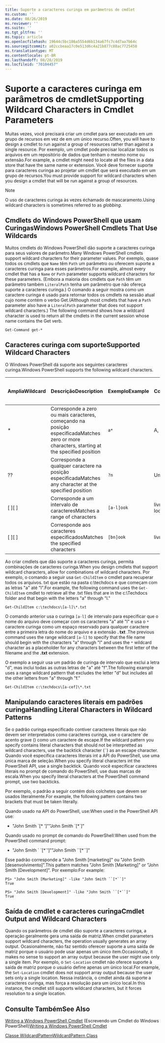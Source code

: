 ```yaml
---
title: Suporte a caracteres curinga em parâmetros de cmdlet
ms.custom: ''
ms.date: 08/26/2019
ms.reviewer: ''
ms.suite: ''
ms.tgt_pltfrm: ''
ms.topic: article
ms.openlocfilehash: 19644c5bc186a5554d6b134a67fc7c4d7aa7b64c
ms.sourcegitcommit: a02ccbeaa17c0e513d6c4a21b877c88ac7725458
ms.translationtype: MT
ms.contentlocale: pt-BR
ms.lasthandoff: 08/28/2019
ms.locfileid: "70104457"
---
```

# <a name="supporting-wildcard-characters-in-cmdlet-parameters"></a><span data-ttu-id="daf7c-102">Suporte a caracteres curinga em parâmetros de cmdlet</span><span class="sxs-lookup"><span data-stu-id="daf7c-102">Supporting Wildcard Characters in Cmdlet Parameters</span></span>

<span data-ttu-id="daf7c-103">Muitas vezes, você precisará criar um cmdlet para ser executado em um grupo de recursos em vez de em um único recurso.</span><span class="sxs-lookup"><span data-stu-id="daf7c-103">Often, you will have to design a cmdlet to run against a group of resources rather than against a single resource.</span></span> <span data-ttu-id="daf7c-104">Por exemplo, um cmdlet pode precisar localizar todos os arquivos em um repositório de dados que tenham o mesmo nome ou extensão.</span><span class="sxs-lookup"><span data-stu-id="daf7c-104">For example, a cmdlet might need to locate all the files in a data store that have the same name or extension.</span></span> <span data-ttu-id="daf7c-105">Você deve fornecer suporte para caracteres curinga ao projetar um cmdlet que será executado em um grupo de recursos.</span><span class="sxs-lookup"><span data-stu-id="daf7c-105">You must provide support for wildcard characters when you design a cmdlet that will be run against a group of resources.</span></span>

> [!NOTE]
> <span data-ttu-id="daf7c-106">O uso de caracteres curinga às vezes échamado de mascaramento.</span><span class="sxs-lookup"><span data-stu-id="daf7c-106">Using wildcard characters is sometimes referred to as *globbing*.</span></span>

## <a name="windows-powershell-cmdlets-that-use-wildcards"></a><span data-ttu-id="daf7c-107">Cmdlets do Windows PowerShell que usam Curingas</span><span class="sxs-lookup"><span data-stu-id="daf7c-107">Windows PowerShell Cmdlets That Use Wildcards</span></span>

 <span data-ttu-id="daf7c-108">Muitos cmdlets do Windows PowerShell dão suporte a caracteres curinga para seus valores de parâmetro.</span><span class="sxs-lookup"><span data-stu-id="daf7c-108">Many Windows PowerShell cmdlets support wildcard characters for their parameter values.</span></span> <span data-ttu-id="daf7c-109">Por exemplo, quase todos os cmdlets que `Name` têm `Path` um parâmetro ou oferecem suporte a caracteres curinga para esses parâmetros.</span><span class="sxs-lookup"><span data-stu-id="daf7c-109">For example, almost every cmdlet that has a `Name` or `Path` parameter supports wildcard characters for these parameters.</span></span> <span data-ttu-id="daf7c-110">(Embora a maioria dos cmdlets que `Path` têm um parâmetro também `LiteralPath` tenha um parâmetro que não ofereça suporte a caracteres curinga.) O comando a seguir mostra como um caractere curinga é usado para retornar todos os cmdlets na sessão atual cujo nome contém o verbo Get.</span><span class="sxs-lookup"><span data-stu-id="daf7c-110">(Although most cmdlets that have a `Path` parameter also have a `LiteralPath` parameter that does not support wildcard characters.) The following command shows how a wildcard character is used to return all the cmdlets in the current session whose name contains the Get verb.</span></span>

 `Get-Command get-*`

## <a name="supported-wildcard-characters"></a><span data-ttu-id="daf7c-111">Caracteres curinga com suporte</span><span class="sxs-lookup"><span data-stu-id="daf7c-111">Supported Wildcard Characters</span></span>

<span data-ttu-id="daf7c-112">O Windows PowerShell dá suporte aos seguintes caracteres curinga.</span><span class="sxs-lookup"><span data-stu-id="daf7c-112">Windows PowerShell supports the following wildcard characters.</span></span>

| <span data-ttu-id="daf7c-113">Amplia</span><span class="sxs-lookup"><span data-stu-id="daf7c-113">Wildcard</span></span> |                             <span data-ttu-id="daf7c-114">Descrição</span><span class="sxs-lookup"><span data-stu-id="daf7c-114">Description</span></span>                             |  <span data-ttu-id="daf7c-115">Exemplo</span><span class="sxs-lookup"><span data-stu-id="daf7c-115">Example</span></span>   |     <span data-ttu-id="daf7c-116">Correspondências</span><span class="sxs-lookup"><span data-stu-id="daf7c-116">Matches</span></span>      | <span data-ttu-id="daf7c-117">Não corresponde a</span><span class="sxs-lookup"><span data-stu-id="daf7c-117">Does not match</span></span> |
| -------- | ------------------------------------------------------------------- | ---------- | ---------------- | -------------- |
| *        | <span data-ttu-id="daf7c-118">Corresponde a zero ou mais caracteres, começando na posição especificada</span><span class="sxs-lookup"><span data-stu-id="daf7c-118">Matches zero or more characters, starting at the specified position</span></span> | `a*`       | <span data-ttu-id="daf7c-119">A, AG, Apple</span><span class="sxs-lookup"><span data-stu-id="daf7c-119">A, ag, Apple</span></span>     |                |
| <span data-ttu-id="daf7c-120">?</span><span class="sxs-lookup"><span data-stu-id="daf7c-120">?</span></span>        | <span data-ttu-id="daf7c-121">Corresponde a qualquer caractere na posição especificada</span><span class="sxs-lookup"><span data-stu-id="daf7c-121">Matches any character at the specified position</span></span>                     | `?n`       | <span data-ttu-id="daf7c-122">Um, em, em</span><span class="sxs-lookup"><span data-stu-id="daf7c-122">An, in, on</span></span>       | <span data-ttu-id="daf7c-123">executa</span><span class="sxs-lookup"><span data-stu-id="daf7c-123">ran</span></span>            |
| <span data-ttu-id="daf7c-124">[ ]</span><span class="sxs-lookup"><span data-stu-id="daf7c-124">[ ]</span></span>      | <span data-ttu-id="daf7c-125">Corresponde a um intervalo de caracteres</span><span class="sxs-lookup"><span data-stu-id="daf7c-125">Matches a range of characters</span></span>                                       | `[a-l]ook` | <span data-ttu-id="daf7c-126">livro, Cook, look</span><span class="sxs-lookup"><span data-stu-id="daf7c-126">book, cook, look</span></span> | <span data-ttu-id="daf7c-127">Nook, levou</span><span class="sxs-lookup"><span data-stu-id="daf7c-127">nook, took</span></span>     |
| <span data-ttu-id="daf7c-128">[ ]</span><span class="sxs-lookup"><span data-stu-id="daf7c-128">[ ]</span></span>      | <span data-ttu-id="daf7c-129">Corresponde aos caracteres especificados</span><span class="sxs-lookup"><span data-stu-id="daf7c-129">Matches the specified characters</span></span>                                    | `[bn]ook`  | <span data-ttu-id="daf7c-130">livro, Nook</span><span class="sxs-lookup"><span data-stu-id="daf7c-130">book, nook</span></span>       | <span data-ttu-id="daf7c-131">Cook, olhe</span><span class="sxs-lookup"><span data-stu-id="daf7c-131">cook, look</span></span>     |

<span data-ttu-id="daf7c-132">Ao criar cmdlets que dão suporte a caracteres curinga, permita combinações de caracteres curinga.</span><span class="sxs-lookup"><span data-stu-id="daf7c-132">When you design cmdlets that support wildcard characters, allow for combinations of wildcard characters.</span></span> <span data-ttu-id="daf7c-133">Por exemplo, o comando a seguir usa `Get-ChildItem` o cmdlet para recuperar todos os arquivos. txt que estão na pasta c:\techdocs e que começam com as letras "a" até "l".</span><span class="sxs-lookup"><span data-stu-id="daf7c-133">For example, the following command uses the `Get-ChildItem` cmdlet to retrieve all the .txt files that are in the c:\Techdocs folder and that begin with the letters "a" through "l."</span></span>

`Get-ChildItem c:\techdocs\[a-l]\*.txt`

<span data-ttu-id="daf7c-134">O comando anterior usa o curinga `[a-l]` de intervalo para especificar que o nome do arquivo deve começar com os caracteres "a" até "l" e usa o `*` caractere curinga como um espaço reservado para qualquer caractere entre a primeira letra do nome do arquivo e a extensão **. txt** .</span><span class="sxs-lookup"><span data-stu-id="daf7c-134">The previous command uses the range wildcard `[a-l]` to specify that the file name should begin with the characters "a" through "l" and uses the `*` wildcard character as a placeholder for any characters between the first letter of the filename and the **.txt** extension.</span></span>

<span data-ttu-id="daf7c-135">O exemplo a seguir usa um padrão de curinga de intervalo que exclui a letra "d", mas inclui todas as outras letras de "a" até "f".</span><span class="sxs-lookup"><span data-stu-id="daf7c-135">The following example uses a range wildcard pattern that excludes the letter "d" but includes all the other letters from "a" through "f."</span></span>

`Get-ChildItem c:\techdocs\[a-cef]\*.txt`

## <a name="handling-literal-characters-in-wildcard-patterns"></a><span data-ttu-id="daf7c-136">Manipulando caracteres literais em padrões curinga</span><span class="sxs-lookup"><span data-stu-id="daf7c-136">Handling Literal Characters in Wildcard Patterns</span></span>

<span data-ttu-id="daf7c-137">Se o padrão curinga especificado contiver caracteres literais que não devem ser interpretados como caracteres curinga, use o caractere`` ` ``de acento grave () como um caractere de escape.</span><span class="sxs-lookup"><span data-stu-id="daf7c-137">If the wildcard pattern you specify contains literal characters that should not be interpretted as wildcard characters, use the backtick character (`` ` ``) as an escape character.</span></span> <span data-ttu-id="daf7c-138">Quando você especifica caracteres literais int a API do PowerShell, use uma única marca de seleção.</span><span class="sxs-lookup"><span data-stu-id="daf7c-138">When you specify literal characters int the PowerShell API, use a single backtick.</span></span> <span data-ttu-id="daf7c-139">Quando você especificar caracteres literais no prompt de comando do PowerShell, use duas marcas de escala.</span><span class="sxs-lookup"><span data-stu-id="daf7c-139">When you specify literal characters at the PowerShell command prompt, use two backticks.</span></span>

<span data-ttu-id="daf7c-140">Por exemplo, o padrão a seguir contém dois colchetes que devem ser usados literalmente.</span><span class="sxs-lookup"><span data-stu-id="daf7c-140">For example, the following pattern contains two brackets that must be taken literally.</span></span>

<span data-ttu-id="daf7c-141">Quando usado na API do PowerShell, use:</span><span class="sxs-lookup"><span data-stu-id="daf7c-141">When used in the PowerShell API use:</span></span>

- <span data-ttu-id="daf7c-142">"John Smith \`[\* ']"</span><span class="sxs-lookup"><span data-stu-id="daf7c-142">"John Smith \`[\*\`]"</span></span>

<span data-ttu-id="daf7c-143">Quando usado no prompt de comando do PowerShell:</span><span class="sxs-lookup"><span data-stu-id="daf7c-143">When used from the PowerShell command prompt:</span></span>

- <span data-ttu-id="daf7c-144">"John Smith \` \`[\*\`']"</span><span class="sxs-lookup"><span data-stu-id="daf7c-144">"John Smith \`\`[\*\`\`]"</span></span>

<span data-ttu-id="daf7c-145">Esse padrão corresponde a "John Smith [marketing]" ou "John Smith [desenvolvimento]".</span><span class="sxs-lookup"><span data-stu-id="daf7c-145">This pattern matches "John Smith [Marketing]" or "John Smith [Development]".</span></span> <span data-ttu-id="daf7c-146">Por exemplo:</span><span class="sxs-lookup"><span data-stu-id="daf7c-146">For example:</span></span>

```
PS> "John Smith [Marketing]" -like "John Smith ``[*``]"
True

PS> "John Smith [Development]" -like "John Smith ``[*``]"
True
```

## <a name="cmdlet-output-and-wildcard-characters"></a><span data-ttu-id="daf7c-147">Saída de cmdlet e caracteres curinga</span><span class="sxs-lookup"><span data-stu-id="daf7c-147">Cmdlet Output and Wildcard Characters</span></span>

<span data-ttu-id="daf7c-148">Quando os parâmetros de cmdlet dão suporte a caracteres curinga, a operação geralmente gera uma saída de matriz.</span><span class="sxs-lookup"><span data-stu-id="daf7c-148">When cmdlet parameters support wildcard characters, the operation usually generates an array output.</span></span>
<span data-ttu-id="daf7c-149">Ocasionalmente, não faz sentido oferecer suporte a uma saída de matriz porque o usuário pode usar apenas um único item.</span><span class="sxs-lookup"><span data-stu-id="daf7c-149">Occasionally, it makes no sense to support an array output because the user might use only a single item.</span></span> <span data-ttu-id="daf7c-150">Por exemplo, o `Set-Location` cmdlet não oferece suporte à saída de matriz porque o usuário define apenas um único local.</span><span class="sxs-lookup"><span data-stu-id="daf7c-150">For example, the `Set-Location` cmdlet does not support array output because the user sets only a single location.</span></span> <span data-ttu-id="daf7c-151">Nessa instância, o cmdlet ainda dá suporte a caracteres curinga, mas força a resolução para um único local.</span><span class="sxs-lookup"><span data-stu-id="daf7c-151">In this instance, the cmdlet still supports wildcard characters, but it forces resolution to a single location.</span></span>

## <a name="see-also"></a><span data-ttu-id="daf7c-152">Consulte Também</span><span class="sxs-lookup"><span data-stu-id="daf7c-152">See Also</span></span>

<span data-ttu-id="daf7c-153">[Writing a Windows PowerShell Cmdlet](./writing-a-windows-powershell-cmdlet.md) (Escrevendo um Cmdlet do Windows PowerShell)</span><span class="sxs-lookup"><span data-stu-id="daf7c-153">[Writing a Windows PowerShell Cmdlet](./writing-a-windows-powershell-cmdlet.md)</span></span>

[<span data-ttu-id="daf7c-154">Classe WildcardPattern</span><span class="sxs-lookup"><span data-stu-id="daf7c-154">WildcardPattern Class</span></span>](/dotnet/api/system.management.automation.wildcardpattern)
